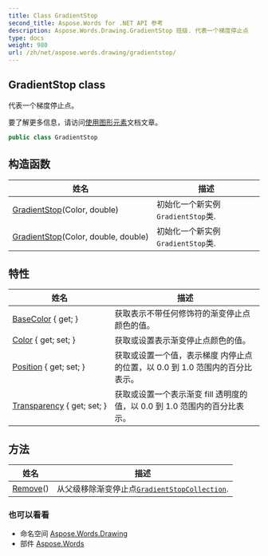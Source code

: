 ```yaml
---
title: Class GradientStop
second_title: Aspose.Words for .NET API 参考
description: Aspose.Words.Drawing.GradientStop 班级. 代表一个梯度停止点
type: docs
weight: 980
url: /zh/net/aspose.words.drawing/gradientstop/
---
```

## GradientStop class

代表一个梯度停止点。

要了解更多信息，请访问[使用图形元素](https://docs.aspose.com/words/net/working-with-graphic-elements/)文档文章。

```csharp
public class GradientStop
```

## 构造函数

| 姓名 | 描述 |
| --- | --- |
| [GradientStop](gradientstop/#constructor)(Color, double) | 初始化一个新实例`GradientStop`类. |
| [GradientStop](gradientstop/#constructor_1)(Color, double, double) | 初始化一个新实例`GradientStop`类. |

## 特性

| 姓名 | 描述 |
| --- | --- |
| [BaseColor](../../aspose.words.drawing/gradientstop/basecolor/) { get; } | 获取表示不带任何修饰符的渐变停止点颜色的值。 |
| [Color](../../aspose.words.drawing/gradientstop/color/) { get; set; } | 获取或设置表示渐变停止点颜色的值。 |
| [Position](../../aspose.words.drawing/gradientstop/position/) { get; set; } | 获取或设置一个值，表示梯度 内停止点的位置，以 0.0 到 1.0 范围内的百分比表示。 |
| [Transparency](../../aspose.words.drawing/gradientstop/transparency/) { get; set; } | 获取或设置一个表示渐变 fill 透明度的值，以 0.0 到 1.0 范围内的百分比表示。 |

## 方法

| 姓名 | 描述 |
| --- | --- |
| [Remove](../../aspose.words.drawing/gradientstop/remove/)() | 从父级移除渐变停止点[`GradientStopCollection`](../gradientstopcollection/). |

### 也可以看看

* 命名空间 [Aspose.Words.Drawing](../../aspose.words.drawing/)
* 部件 [Aspose.Words](../../)


